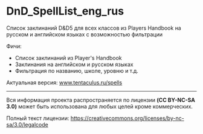 # DnD_SpellList_eng_rus
Список заклинаний D&amp;D5 для всех классов из Players Handbook на русском и английском языках с возможностью фильтрации

Фичи: 
* Список заклинаний из Player's Handbook
* Заклинания на английском и русском языках
* Фильтрация по названию, школе, уровню и т.д.

Актуальная версия:
www.tentaculus.ru/spells

---------------------------------------

Вся информация проекта распространяется по лицензии **(CC BY-NC-SA 3.0)** может быть использована для любых целей кроме коммерческих.

Полный текст лицензии: https://creativecommons.org/licenses/by-nc-sa/3.0/legalcode
